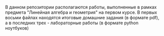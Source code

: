В данном репозитории располагаются работы, выполненные в рамках предмета "Линейная алгебра и геометрия" на первом курсе. 
В первых восьми файлах находятся итоговые домашние задания (в формате pdf), а в последних трех - лабораторные работы (в формате python ноутбуков)
